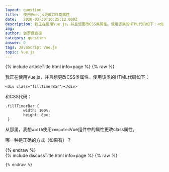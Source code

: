 ```yaml
---
layout: question
title:  使用Vue.js更改CSS类属性
date:   2020-03-30T10:25:12.000Z
description: 我正在使用Vue.js，并且想更改CSS类属性。使用该类的HTML代码如下：<div class="fillTimerBar"></div>和CS...
img: 
author: 伽罗理查德
category: question
answer: 0
tags: JavaScript Vue.js
topic: Vue.js
---
```

<div class="article-root">
  <div class="article">
    {% include articleTitle.html info=page %}
    {% raw %}
    <div class="article-content"><p><font style="vertical-align: inherit;"><font style="vertical-align: inherit;">我正在使用Vue.js，并且想更改CSS类属性。</font><font style="vertical-align: inherit;">使用该类的HTML代码如下：</font></font></p>

<p><code>&lt;div class="fillTimerBar"&gt;&lt;/div&gt;</code></p>

<p><font style="vertical-align: inherit;"><font style="vertical-align: inherit;">和CSS代码：</font></font></p>

<p><code>.fillTimerBar {
        width: 100%;
        height: 8px;
 }</code></p>

<p><font style="vertical-align: inherit;"><font style="vertical-align: inherit;">从那里，我想</font></font><code>width</code><font style="vertical-align: inherit;"><font style="vertical-align: inherit;">使用</font></font><code>computed</code><font style="vertical-align: inherit;"><font style="vertical-align: inherit;">Vue组件中</font><font style="vertical-align: inherit;">的</font><font style="vertical-align: inherit;">属性</font><font style="vertical-align: inherit;">更改</font><font style="vertical-align: inherit;">class属性</font><font style="vertical-align: inherit;">。</font></font></p>

<p><font style="vertical-align: inherit;"><font style="vertical-align: inherit;">哪一种是正确的方式（如果有）？</font></font></p></div>
    {% endraw %}
  </div>

  <div class="discuss-wrapper">
    {% include discussTitle.html info=page %}
    {% raw %}
    
    {% endraw %}
  </div>
<div>
